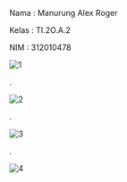 Nama  : Manurung Alex Roger

Kelas : TI.2O.A.2

NIM   : 312010478

![1](https://user-images.githubusercontent.com/101391579/230824065-9f5505f9-8d70-4e13-a205-8d1de48d07b8.png)

.

![2](https://user-images.githubusercontent.com/101391579/230824074-70b01035-a1f4-4db8-a841-a31d443e0483.png)

.

![3](https://user-images.githubusercontent.com/101391579/230824077-0047337b-c4f8-46ec-8951-c4051b335a6c.png)

.

![4](https://user-images.githubusercontent.com/101391579/230824082-14796396-cb37-487f-afcb-c39e54fde559.png)
